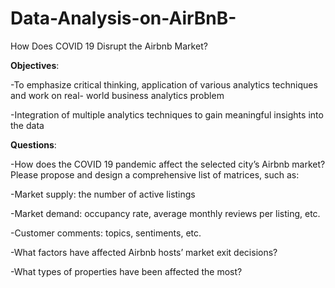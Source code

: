 # Data-Analysis-on-AirBnB-
How Does COVID 19 Disrupt the Airbnb Market?

**Objectives**:

-To emphasize critical thinking, application of various analytics techniques and work on real- world business analytics problem

-Integration of multiple analytics techniques to gain meaningful insights into the data 

**Questions**:

-How does the COVID 19 pandemic affect the selected city’s Airbnb market? Please propose and design a comprehensive list of matrices, such as:

-Market supply: the number of active listings

-Market demand: occupancy rate, average monthly reviews per listing, etc.

-Customer comments: topics, sentiments, etc.

-What factors have affected Airbnb hosts’ market exit decisions?

-What types of properties have been affected the most?



